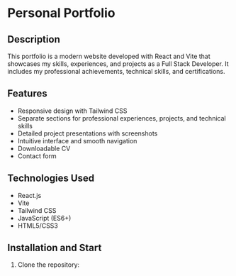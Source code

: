 # Personal Portfolio

## Description

This portfolio is a modern website developed with React and Vite that showcases my skills, experiences, and projects as a Full Stack Developer. It includes my professional achievements, technical skills, and certifications.

## Features

- Responsive design with Tailwind CSS
- Separate sections for professional experiences, projects, and technical skills
- Detailed project presentations with screenshots
- Intuitive interface and smooth navigation
- Downloadable CV
- Contact form

## Technologies Used

- React.js
- Vite
- Tailwind CSS
- JavaScript (ES6+)
- HTML5/CSS3

## Installation and Start

1. Clone the repository:

